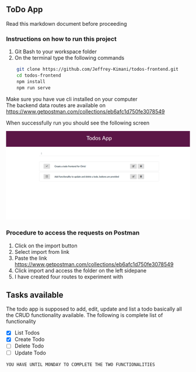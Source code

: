## ToDo App

Read this markdown document before proceeding

### Instructions on how to run this project

1. Git Bash to your workspace folder
2. On the terminal type the following commands

```bash
    git clone https://github.com/Jeffrey-Kimani/todos-frontend.git
    cd todos-frontend
    npm install
    npm run serve
```

Make sure you have vue cli installed on your computer  
The backend data routes are available on https://www.getpostman.com/collections/eb6afc1d750fe3078549

When successfully run you should see the following screen

<img src="https://raw.githubusercontent.com/Jeffrey-Kimani/todos-frontend/master/public/img/sample.png" alt="Sample Screen Image">

### Procedure to access the requests on Postman

1. Click on the import button
2. Select import from link
3. Paste the link https://www.getpostman.com/collections/eb6afc1d750fe3078549
4. Click import and access the folder on the left sidepane
5. I have created four routes to experiment with

## Tasks available

The todo app is supposed to add, edit, update and list a todo basically all the CRUD functionality available. The following is complete list of functionality

- [x] List Todos
- [x] Create Todo
- [ ] Delete Todo
- [ ] Update Todo

>>> 
    
    YOU HAVE UNTIL MONDAY TO COMPLETE THE TWO FUNCTIONALITIES

>>>